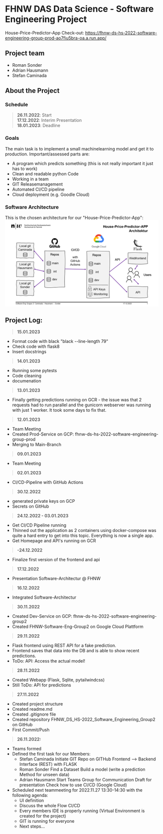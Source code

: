 # FHNW DAS Data Science - Software Engineering Project

House-Price-Predictor-App
Check-out: https://fhnw-ds-hs-2022-software-engineering-group-prod-ao7fiu5bra-oa.a.run.app/

## Project team
- Roman Sonder
- Adrian Hausmann
- Stefan Caminada

## About the Project
### Schedule
> **26.11.2022**: Start<br>
> **17.12.2022**: Interim Presentation<br>
> **18.01.2023**: Deadline<br>

### Goals
The main task is to implement a small machinelearning model and get it to production. Important/assessed parts are: 
- A program which predicts something (this is not really important it just has to work)
- Clean and readable python Code
- Working in a team
- GIT Releasemanagement
- Automated CI/CD pipeline
- Cloud deployment (e.g. Goodle Cloud)

### Software Architecture 
This is the chosen architecture for our "House-Price-Predictor-App":
![Architecture House-Price-Predictor-App](https://github.com/caminada87/FHNW_DS_HS-2022_Software_Engineering_Group2/blob/dev/images/SW-Eng_Gruppe-2_Architektur_House-Price-Predictor_v1.png)

## Project Log:

> **15.01.2023**
- Format code with black "black --line-length 79"
- Check code with flask8
- Insert docstrings

> **14.01.2023**
- Running some pytests
- Code cleaning
- documenation 

> **13.01.2023**
- Finally getting predictions running on GCR - the issue was that 2 requests had to run parallel and the gunicorn webserver was running with just 1 worker. It took some days to fix that.

> **12.01.2023**
- Team Meeting
- Created Prod-Service on GCP: fhnw-ds-hs-2022-software-engineering-group-prod
- Merging to Main-Branch

> **09.01.2023**
- Team Meeting

> **02.01.2023**
- CI/CD-Pipeline with GitHub Actions

> **30.12.2022**
- generated private keys on GCP
- Secrets on GitHub

> **24.12.2022 - 03.01.2023**
- Get CI/CD Pipeline running
- Thinned out the application as 2 containers using docker-compose was quite a hard entry to get into this topic. Everything is now a single app.
- Get Homepage and API's running on GCR

> **-24.12.2022**
- Finalize first version of the frontend and api

> **17.12.2022**
- Presentation Software-Architectur @ FHNW

> **16.12.2022**
- Integrated Software-Architectur  

> **30.11.2022**
- Created Dev-Service on GCP: fhnw-ds-hs-2022-software-engineering-group2
- Created FHNW-Software-Eng-Group2 on Google Cloud Plattform  

> **29.11.2022**
- Flask frontend using REST API for a fake prediction. 
- Frontend saves that data into the DB and is able to show recent predictions.
- ToDo: API: Access the actual model!

> **28.11.2022**
- Created Webapp (Flask, Sqlite, pytailwindcss)
- Still ToDo: API for predictions

> **27.11.2022**
- Created project structure
- Created readme.md
- Created .gitignore file
- Created repository FHNW_DS_HS-2022_Software_Engineering_Group2 on GitHub
- First Commit/Push

> **26.11.2022:** 
- Teams formed
- Defined the first task for our Members:
    - Stefan Caminada
        Initiate GIT Repo on GITHub
        Frontend --> Backend Interface (REST) with FLASK
    - Roman Sonder
        Find a Dataset 
        Build a model (write a prediction Method for unseen data)
    - Adrian Hausmann
        Start Teams Group for Communication
        Draft for presentation
        Check how to use CI/CD (Google Cloud)
- Scheduled next teammeeting for 2022.11.27 13:30-14:30 with the following agenda:
    - UI definition
    - Discuss the whole Flow CI/CD
    - Every members IDE is properly running (Virtual Environment is created for the project)
    - GIT is running for everyone
    - Next steps...

